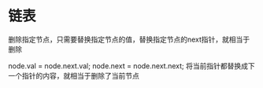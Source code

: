 # 链表

删除指定节点，只需要替换指定节点的值，替换指定节点的next指针，就相当于删除

node.val = node.next.val;
node.next = node.next.next;
将当前指针都替换成下一个指针的内容，就相当于删除了当前节点
